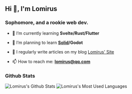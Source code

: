 ## Hi 👋, I'm Lomirus
### Sophomore, and a rookie web dev.

- 🌱 I’m currently learning **Svelte/Rust/Flutter**

- 🌴 I’m planning to learn **[Solid](https://solidproject.org/)/Godot**

- 📝 I regularly write articles on my blog [Lomirus' Site](https://lomirus.github.io/)

- 📫 How to reach me: **lomirus@qq.com**

### Github Stats

![Lomirus's Github Stats](https://github-readme-stats.vercel.app/api?username=lomirus&show_icons=true&theme=radical&count_private=true&include_all_commits=true)
![Lomirus's Most Used Languages](https://github-readme-stats.vercel.app/api/top-langs/?username=lomirus&hide=html,css&langs_count=8&layout=compact&card_width=445&theme=radical)

